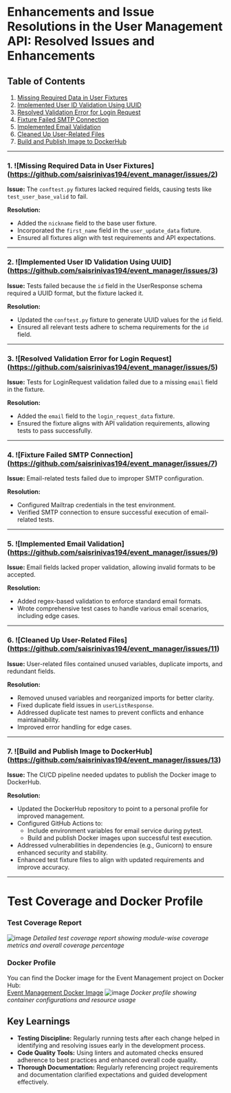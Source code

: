 # Enhancements and Issue Resolutions in the User Management API: Resolved Issues and Enhancements

## Table of Contents
1. [Missing Required Data in User Fixtures](#1-missing-required-data-in-user-fixtures)
2. [Implemented User ID Validation Using UUID](#2-implemented-user-id-validation-using-uuid)
3. [Resolved Validation Error for Login Request](#3-resolved-validation-error-for-login-request)
4. [Fixture Failed SMTP Connection](#4-fixture-failed-smtp-connection)
5. [Implemented Email Validation](#5-implemented-email-validation)
6. [Cleaned Up User-Related Files](#6-cleaned-up-user-related-files)
7. [Build and Publish Image to DockerHub](#7-build-and-publish-image-to-dockerhub)

---

### 1. ![Missing Required Data in User Fixtures] (https://github.com/saisrinivas194/event_manager/issues/2)

**Issue:** The `conftest.py` fixtures lacked required fields, causing tests like `test_user_base_valid` to fail.

**Resolution:**
- Added the `nickname` field to the base user fixture.
- Incorporated the `first_name` field in the `user_update_data` fixture.
- Ensured all fixtures align with test requirements and API expectations.

---

### 2. ![Implemented User ID Validation Using UUID] (https://github.com/saisrinivas194/event_manager/issues/3)

**Issue:** Tests failed because the `id` field in the UserResponse schema required a UUID format, but the fixture lacked it.

**Resolution:**
- Updated the `conftest.py` fixture to generate UUID values for the `id` field.
- Ensured all relevant tests adhere to schema requirements for the `id` field.

---

### 3. ![Resolved Validation Error for Login Request] (https://github.com/saisrinivas194/event_manager/issues/5)

**Issue:** Tests for LoginRequest validation failed due to a missing `email` field in the fixture.

**Resolution:**
- Added the `email` field to the `login_request_data` fixture.
- Ensured the fixture aligns with API validation requirements, allowing tests to pass successfully.

---

### 4. ![Fixture Failed SMTP Connection] (https://github.com/saisrinivas194/event_manager/issues/7)

**Issue:** Email-related tests failed due to improper SMTP configuration.

**Resolution:**
- Configured Mailtrap credentials in the test environment.
- Verified SMTP connection to ensure successful execution of email-related tests.

---

### 5. ![Implemented Email Validation] (https://github.com/saisrinivas194/event_manager/issues/9)

**Issue:** Email fields lacked proper validation, allowing invalid formats to be accepted.

**Resolution:**
- Added regex-based validation to enforce standard email formats.
- Wrote comprehensive test cases to handle various email scenarios, including edge cases.

---

### 6. ![Cleaned Up User-Related Files] (https://github.com/saisrinivas194/event_manager/issues/11)

**Issue:** User-related files contained unused variables, duplicate imports, and redundant fields.

**Resolution:**
- Removed unused variables and reorganized imports for better clarity.
- Fixed duplicate field issues in `userListResponse`.
- Addressed duplicate test names to prevent conflicts and enhance maintainability.
- Improved error handling for edge cases.

---

### 7. ![Build and Publish Image to DockerHub] (https://github.com/saisrinivas194/event_manager/issues/13)

**Issue:** The CI/CD pipeline needed updates to publish the Docker image to DockerHub.

**Resolution:**
- Updated the DockerHub repository to point to a personal profile for improved management.
- Configured GitHub Actions to:
  - Include environment variables for email service during pytest.
  - Build and publish Docker images upon successful test execution.
- Addressed vulnerabilities in dependencies (e.g., Gunicorn) to ensure enhanced security and stability.
- Enhanced test fixture files to align with updated requirements and improve accuracy.

---
# Test Coverage and Docker Profile

### Test Coverage Report
![image](https://github.com/saisrinivas194/event_manager/blob/13-build-and-publish-image-to-dockerhub/Screenshot%202024-12-02%20at%2010.23.44%E2%80%AFPM.png)
*Detailed test coverage report showing module-wise coverage metrics and overall coverage percentage*

### Docker Profile
You can find the Docker image for the Event Management project on Docker Hub:  
[Event Management Docker Image](https://hub.docker.com/repository/docker/saisrinivas194/event_management/general)
![image](https://github.com/saisrinivas194/event_manager/blob/13-build-and-publish-image-to-dockerhub/Screenshot%202024-12-02%20at%2010.26.11%E2%80%AFPM.png)
*Docker profile showing container configurations and resource usage*

## Key Learnings

- **Testing Discipline:** Regularly running tests after each change helped in identifying and resolving issues early in the development process.
- **Code Quality Tools:** Using linters and automated checks ensured adherence to best practices and enhanced overall code quality.
- **Thorough Documentation:** Regularly referencing project requirements and documentation clarified expectations and guided development effectively.
